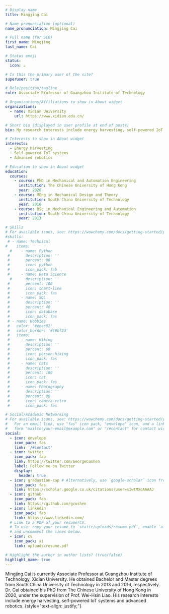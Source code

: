 ```yaml
---
# Display name
title: Mingjing Cai

# Name pronunciation (optional)
name_pronunciation: Mingjing Cai

# Full name (for SEO)
first_name: Mingjing
last_name: Cai

# Status emoji
status:
  icon: ☕️

# Is this the primary user of the site?
superuser: true

# Role/position/tagline
role: Associate Professor of Guangzhou Institute of Technology

# Organizations/Affiliations to show in About widget
organizations:
  - name: Xidian University
    url: https://www.xidian.edu.cn/

# Short bio (displayed in user profile at end of posts)
bio: My research interests include energy harvesting, self-powered IoT systems and advanced robotics.

# Interests to show in About widget
interests:
  - Energy harvesting
  - Self-powered IoT systems
  - Advanced robotics

# Education to show in About widget
education:
  courses:
    - course: PhD in Mechanical and Automation Engineering
      institution: The Chinese University of Hong Kong
      year: 2020
    - course: MEng in Mechanical Design and Theory
      institution: South China University of Technology
      year: 2016
    - course: BSc in Mechanical Engineering and Automation
      institution: South China University of Technology
      year: 2013

# Skills
# For available icons, see: https://wowchemy.com/docs/getting-started/page-builder/#icons
#skills:
 # - name: Technical
#    items:
  #    - name: Python
 #       description: ''
 #       percent: 80
 #       icon: python
 #       icon_pack: fab
 #     - name: Data Science
  #      description: ''
 #       percent: 100
 #       icon: chart-line
 #       icon_pack: fas
 #     - name: SQL
 #       description: ''
 #       percent: 40
 #       icon: database
 #       icon_pack: fas
 # - name: Hobbies
 #   color: '#eeac02'
 #   color_border: '#f0bf23'
 #   items:
 #     - name: Hiking
 #       description: ''
 #       percent: 60
 #       icon: person-hiking
 #       icon_pack: fas
 #     - name: Cats
 #       description: ''
 #       percent: 100
 #       icon: cat
 #       icon_pack: fas
 #     - name: Photography
 #       description: ''
 #       percent: 80
 #       icon: camera-retro
 #       icon_pack: fas

# Social/Academic Networking
# For available icons, see: https://wowchemy.com/docs/getting-started/page-builder/#icons
#   For an email link, use "fas" icon pack, "envelope" icon, and a link in the
#   form "mailto:your-email@example.com" or "/#contact" for contact widget.
social:
  - icon: envelope
    icon_pack: fas
    link: '/#contact'
  - icon: twitter
    icon_pack: fab
    link: https://twitter.com/GeorgeCushen
    label: Follow me on Twitter
    display:
      header: true
  - icon: graduation-cap # Alternatively, use `google-scholar` icon from `ai` icon pack
    icon_pack: fas
    link: https://scholar.google.co.uk/citations?user=sIwtMXoAAAAJ
  - icon: github
    icon_pack: fab
    link: https://github.com/gcushen
  - icon: linkedin
    icon_pack: fab
    link: https://www.linkedin.com/
  # Link to a PDF of your resume/CV.
  # To use: copy your resume to `static/uploads/resume.pdf`, enable `ai` icons in `params.yaml`,
  # and uncomment the lines below.
  - icon: cv
    icon_pack: ai
    link: uploads/resume.pdf

# Highlight the author in author lists? (true/false)
highlight_name: true
---
```


 Mingjing Cai is currently Associate Professor at Guangzhou Institute of Technology, Xidian University. He obtained Bachelor and Master degrees from South China University of Technology in 2013 and 2016, respectively. Dr. Cai obtained his PhD from The Chinese University of Hong Kong in 2020, under the supervision of Prof. Wei-Hsin Liao. His research interests include energy harvesting, self-powered IoT systems and advanced robotics.
{style="text-align: justify;"}
